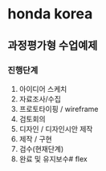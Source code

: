 # honda korea
## 과정평가형 수업예제

### 진행단계
1. 아이디어 스케치
2. 자료조사/수집
3. 프로토타이핑 / wireframe
4. 검토회의
5. 디자인 / 디자인시안 제작
6. 제작 / 구현
7. 검수(현재단계)
8. 완료 및 유지보수# flex
